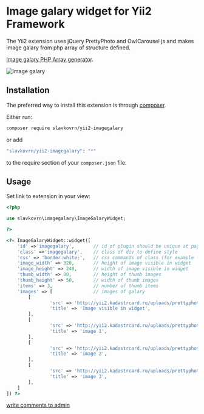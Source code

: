 # Image galary widget for Yii2 Framework

The Yii2 extension uses jQuery PrettyPhoto and OwlCarousel js and makes image galary from php array of structure defined.

[Image galary PHP Array generator](http://yii2.kadastrcard.ru/imagegalary).

![Image galary](http://yii2.kadastrcard.ru/uploads/imagegalary.jpg)

## Installation

The preferred way to install this extension is through [composer](http://getcomposer.org/download/).

Either run:

```bash
composer require slavkovrn/yii2-imagegalary
```

or add

```bash
"slavkovrn/yii2-imagegalary": "*"
```

to the require section of your `composer.json` file.

Usage
-----

Set link to extension in your view:

```php
<?php

use slavkovrn\imagegalary\ImageGalaryWidget;

?>

<?= ImageGalaryWidget::widget([
    'id' =>'imagegalary',       // id of plugin should be unique at page
    'class' =>'imagegalary',    // class of div to define style
    'css' => 'border:white;',   // css commands of class (for example - border-radius:5px;)
    'image_width' => 320,       // height of image visible in widget
    'image_height' => 240,      // width of image visible in widget
    'thumb_width' => 80,        // height of thumb images
    'thumb_height' => 50,       // width of thumb images
    'items' => 3,               // number of thumb items
    'images' => [               // images of galary
        [
                'src' => 'http://yii2.kadastrcard.ru/uploads/prettyphoto/image1.jpg',
                'title' => 'Image visible in widget',
        ],
        [
                'src' => 'http://yii2.kadastrcard.ru/uploads/prettyphoto/image2.jpg',
                'title' => 'image 1',
        ],
        [
                'src' => 'http://yii2.kadastrcard.ru/uploads/prettyphoto/image3.jpg',
                'title' => 'image 2',
        ],
        [
                'src' => 'http://yii2.kadastrcard.ru/uploads/prettyphoto/image4.jpg',
                'title' => 'image 3',
        ],
    ]
]) ?>
```
<a href="mailto:slavko.chita@gmail.com">write comments to admin</a>
